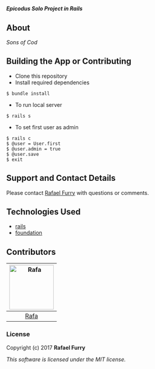 #

##### _Epicodus Solo Project in Rails_

## About

_Sons of Cod_


## Building the App or Contributing

* Clone this repository
* Install required dependencies

```
$ bundle install
```

* To run local server

```
$ rails s
```

* To set first user as admin
```
$ rails c
$ @user = User.first
$ @user.admin = true
$ @user.save
$ exit
```


## Support and Contact Details

Please contact [Rafael Furry](rfurry@gmail.com) with questions or comments.


## Technologies Used

* [rails](http://rubyonrails.org/)
* [foundation](https://foundation.zurb.com/)

## Contributors

| [<img alt="Rafa" src="https://avatars0.githubusercontent.com/u/13779974?s=460&v=4" width="117">](https://github.com/bullthistle)
|:---:|
|[Rafa](https://github.com/bullthistle)|
### License

Copyright (c) 2017 **Rafael Furry**

*This software is licensed under the MIT license.*